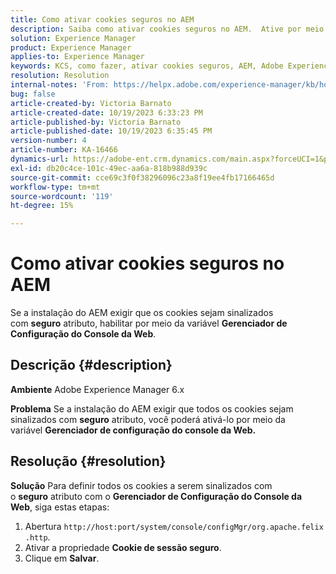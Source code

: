 ```yaml
---
title: Como ativar cookies seguros no AEM
description: Saiba como ativar cookies seguros no AEM.  Ative por meio do Gerenciador de configuração do console da Web.
solution: Experience Manager
product: Experience Manager
applies-to: Experience Manager
keywords: KCS, como fazer, ativar cookies seguros, AEM, Adobe Experience Manager, 6.x
resolution: Resolution
internal-notes: 'From: https://helpx.adobe.com/experience-manager/kb/how-to-enable-secure-cookies-in-AEM.html'
bug: false
article-created-by: Victoria Barnato
article-created-date: 10/19/2023 6:33:23 PM
article-published-by: Victoria Barnato
article-published-date: 10/19/2023 6:35:45 PM
version-number: 4
article-number: KA-16466
dynamics-url: https://adobe-ent.crm.dynamics.com/main.aspx?forceUCI=1&pagetype=entityrecord&etn=knowledgearticle&id=c8a038fb-ad6e-ee11-8df0-6045bd006793
exl-id: db20c4ce-101c-49ec-aa6a-818b988d939c
source-git-commit: cce69c3f0f38296096c23a8f19ee4fb17166465d
workflow-type: tm+mt
source-wordcount: '119'
ht-degree: 15%

---
```


# Como ativar cookies seguros no AEM


Se a instalação do AEM exigir que os cookies sejam sinalizados com <b>seguro</b> atributo, habilitar por meio da variável <b>Gerenciador de Configuração do Console da Web</b>.

## Descrição {#description}


<b>Ambiente</b>
Adobe Experience Manager 6.x

<b>Problema</b>
Se a instalação do AEM exigir que todos os cookies sejam sinalizados com <b>seguro</b> atributo, você poderá ativá-lo por meio da variável <b>Gerenciador de configuração do console da Web.</b>


## Resolução {#resolution}


<b>Solução</b>
Para definir todos os cookies a serem sinalizados com o <b>seguro</b> atributo com o <b>Gerenciador de Configuração do Console da Web</b>, siga estas etapas:

1. Abertura `http://host:port/system/console/configMgr/org.apache.felix.http`.
2. Ativar a propriedade <b>Cookie de sessão seguro</b>.
3. Clique em <b>Salvar</b>.

